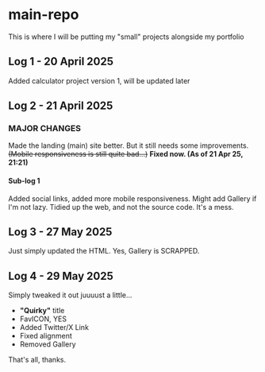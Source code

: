 # main-repo

This is where I will be putting my "small" projects alongside my portfolio

## Log 1 - 20 April 2025

Added calculator project version 1, will be updated later

## Log 2 - 21 April 2025

### MAJOR CHANGES

Made the landing (main) site better. But it still needs some improvements. ~~(Mobile responsiveness is still quite bad...)~~ **Fixed now. (As of 21 Apr 25, 21:21)**

#### Sub-log 1

Added social links, added more mobile responsiveness. Might add Gallery if I'm not lazy. Tidied up the web, and not the source code. It's a mess.

## Log 3 - 27 May 2025

Just simply updated the HTML. Yes, Gallery is SCRAPPED.

## Log 4 - 29 May 2025

Simply tweaked it out juuuust a little...

- **"Quirky"** title
- FavICON, YES
- Added Twitter/X Link
- Fixed alignment
- Removed Gallery

That's all, thanks.
